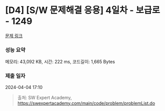 # [D4] [S/W 문제해결 응용] 4일차 - 보급로 - 1249 

[문제 링크](https://swexpertacademy.com/main/code/problem/problemDetail.do?contestProbId=AV15QRX6APsCFAYD) 

### 성능 요약

메모리: 43,092 KB, 시간: 222 ms, 코드길이: 1,665 Bytes

### 제출 일자

2024-04-04 17:10



> 출처: SW Expert Academy, https://swexpertacademy.com/main/code/problem/problemList.do